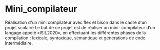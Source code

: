 # Mini_compilateur
Réalisation d'un mini compilateur avec flex et bison dans le cadre d'un projet scolaire
Le but de ce projet est de réaliser un mini- compilateur d’un langage appelé «ISIL2020», 
en effectuant les différentes phases de la compilation : lexicale, syntaxique, sémantique et générations de code intermédiaire.


